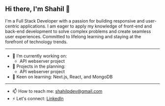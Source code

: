 ## Hi there, I'm Shahil 👋

I'm a Full Stack Developer with a passion for building responsive and user-centric applications. I am eager to apply my knowledge of front-end and back-end development to solve complex problems and create seamless user experiences. Committed to lifelong learning and staying at the forefront of technology trends.  

---

- 🔭 I’m currently working on:
    - API webserver project
-  🌱 Projects in the planning:
    - API webserver project
- 🤔 Keen on learning: Next.js, React, and MongoDB

---

- 📫 How to reach me: <shahilpdev@gmail.com>
- ⚡ Let's connect: [LinkedIn](https://www.linkedin.com/in/shahilprasad/)
